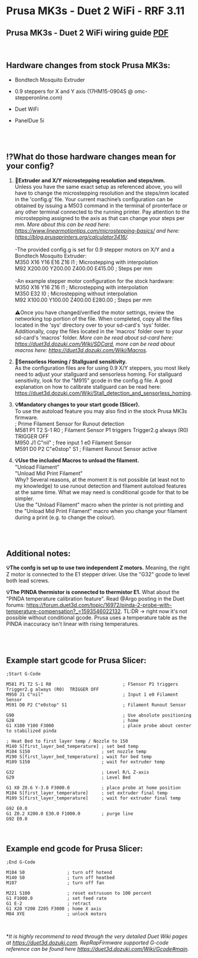 # Prusa MK3s - Duet 2 WiFi - RRF 3.11

## Prusa MK3s - Duet 2 WiFi wiring guide [PDF](Duet-MK3s.pdf)    

<br>

## **Hardware changes from stock Prusa MK3s:**

- Bondtech Mosquito Extruder  

- 0.9 steppers for X and Y axis (17HM15-0904S @ omc-stepperonline.com) 	

- Duet WiFi  
  
- PanelDue 5i  
  
  <br><br>

## **:interrobang:What do those hardware changes mean for your config?**  
1) **:wrench:Extruder and X/Y microstepping resolution and steps/mm.**  
Unless you have the same exact setup as referenced above, you will have to change the microstepping resolution and the steps/mm located in the 'config.g' file. Your current machine’s configuration can be obtained by issuing a M503 command in the terminal of pronterface or any other terminal connected to the running printer. Pay attention to the microstepping assigned to the axis as that can change your steps per mm. _More about this can be read here: https://www.linearmotiontips.com/microstepping-basics/ and here: https://blog.prusaprinters.org/calculator3416/._  
<br>-The provided config.g is set for 0.9 stepper motors on X/Y and a Bondtech Mosquito Extruder:  
M350 X16 Y16 E16 Z16 I1 ; Microstepping with interpolation  
M92 X200.00 Y200.00 Z400.00 E415.00 ; Steps per mm  
<br>-An example stepper motor configuration for the stock hardware:  
M350 X16 Y16 Z16 I1 ; Microstepping with interpolation  
M350 E32 I0 ; Microstepping without interpolation  
M92 X100.00 Y100.00 Z400.00 E280.00 ; Steps per mm  
<br>:warning:Once you have changed/verified the motor settings, review the networking top portion of the file. When completed, copy all the files located in the 'sys' directory over to your sd-card's 'sys' folder. Additionally, copy the files located in the 'macros' folder over to your sd-card's 'macros' folder. _More can be read about sd-card here: https://duet3d.dozuki.com/Wiki/SDCard, more can be read about macros here: https://duet3d.dozuki.com/Wiki/Macros._  

2) **:wrench:Sensorless Homing / Stallguard sensitivity.**  
As the configuration files are for using 0.9 X/Y steppers, you most likely need to adjust your stallguard and sensorless homing. For stallguard sensitivity, look for the "M915" gcode in the config.g file. A good explanation on how to calibrate stallguard can be read here: https://duet3d.dozuki.com/Wiki/Stall_detection_and_sensorless_homing.

3) **:bulb:Mandatory changes to your start gcode (Slicer).**  
 To use the autoload feature you may also find in the stock Prusa MK3s firmware.    
; Prime Filament Sensor for Runout detection  
M581 P1 T2 S-1 R0 ; Filament Sensor P1 triggers Trigger2.g always (R0)  TRIGGER OFF  
M950 J1 C"nil" ; free input 1 e0 Filament Sensor  
M591 D0 P2 C"e0stop" S1 ; Filament Runout Sensor active  

4) **:bulb:Use the included Macros to unload the filament.**  
"Unload Filament"  
"Unload Mid Print Filament"  
Why? Several reasons, at the moment it is not possible (at least not to my knowledge) to use runout detection and filament autoload features at the same time. What we may need is conditional gcode for that to be simpler.  
Use the "Unload Filament" macro when the printer is not printing and the "Unload Mid Print Filament" macro when you change your filament during a print (e.g. to change the colour).

<br><br>

## **Additional notes:**  
**:bulb:The confg is set up to use two independent Z motors.** Meaning, the right Z motor is connected to the E1 stepper driver. Use the "G32" gcode to level both lead screws.  

**:bulb:The PINDA thermistor is connected to thermistor E1.** What about the "PINDA temperature calibration feature".  Read @Argo posting in the Duet forums: https://forum.duet3d.com/topic/16972/pinda-2-probe-with-temperature-compensation?_=1593546022132.  TL:DR -> right now it's not possible without conditional gcode. Prusa uses a temperature table as the PINDA inaccuracy isn't linear with rising temperatures.  

<br><br>

## **Example start gcode for Prusa Slicer:**  
```g-code
;Start G-Code

M581 P1 T2 S-1 R0           				; FSensor P1 triggers Trigger2.g always (R0)  TRIGGER OFF  
M950 J1 C"nil"              				; Input 1 e0 Filament Sensor  
M591 D0 P2 C"e0stop" S1     				; Filament Runout Sensor  

G90                         				; Use absolute positioning
G28                         				; home
G1 X100 Y100 F3000          				; place probe about center to stabilized pinda

; Heat Bed to first layer temp / Nozzle to 150
M140 S[first_layer_bed_temperature] ; set bed temp
M104 S150                           ; set nozzle temp
M190 S[first_layer_bed_temperature] ; wait for bed temp
M109 S150                           ; wait for extruder temp

G32                                 ; Level R/L Z-axis
G29                                 ; Level Bed

G1 X0 Z0.6 Y-3.0 F3000.0            ; place probe at home position
M104 S[first_layer_temperature]     ; set extruder final temp
M109 S[first_layer_temperature]     ; wait for extruder final temp

G92 E0.0
G1 Z0.2 X200.0 E30.0 F1000.0        ; purge line
G92 E0.0
```
<br>

## **Example end gcode for Prusa Slicer:**  

```g-code
;End G-Code

M104 S0                ; turn off hotend
M140 S0                ; turn off heatbed
M107                   ; turn off fan

M221 S100              ; reset extrusuon to 100 percent
G1 F1000.0             ; set feed rate
G1 E-2                 ; retract
G1 X20 Y200 Z205 F3000 ; home X axis
M84 XYE                ; unlock motors
```

<br>

**It is highly recommend to read through the very detailed Duet Wiki pages at https://duet3d.dozuki.com. RepRapFirmware supported G-code reference can be found here https://duet3d.dozuki.com/Wiki/Gcode#main.*

